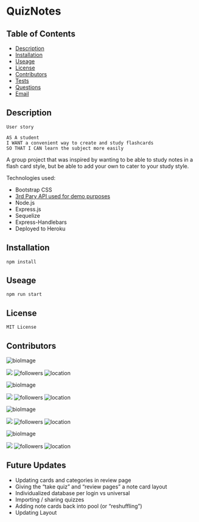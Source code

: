 # QuizNotes

## Table of Contents

* [Description](#Description)
* [Installation](#Installation)
* [Useage](#Useage)
* [License](#License)
* [Contributors](#Contributors)
* [Tests](#Tests)
* [Questions](#Questions)
* [Email](#Email)

## Description
```
User story

AS A student
I WANT a convenient way to create and study flashcards
SO THAT I CAN learn the subject more easily
```
A group project that was inspired by wanting to be able to study notes in a flash card style, but be able to add your own to cater to your study style. 

Technologies used:

* Bootstrap CSS
* [3rd Pary API used for demo purposes](https://randomuser.me/)
* Node.js
* Express.js
* Sequelize
* Express-Handlebars
* Deployed to Heroku  

## Installation

    npm install

## Useage

    npm run start

## License

    MIT License

## Contributors

![bioImage](https://avatars0.githubusercontent.com/u/59583325?v=4&s=200)

[![](https://img.shields.io/badge/github-vsaleem-brightgreen?style=plastic)](https://www.github.com/vsaleem)
![followers](https://img.shields.io/badge/Followers-8-brightgreen)
![location](https://img.shields.io/badge/Location-Baltimore_Maryland-blue)

![bioImage](https://avatars3.githubusercontent.com/u/12203157?v=4&s=200)

[![](https://img.shields.io/badge/github-altays-brightgreen?style=plastic)](https://www.github.com/altays)
![followers](https://img.shields.io/badge/Followers-10-brightgreen)
![location](https://img.shields.io/badge/Location-Baltimore_Maryland-blue)

![bioImage](https://avatars2.githubusercontent.com/u/59449041?v=4&s=200)

[![](https://img.shields.io/badge/github-nrlong-brightgreen?style=plastic)](https://www.github.com/nrlong)
![followers](https://img.shields.io/badge/Followers-11-brightgreen)
![location](https://img.shields.io/badge/Location-Maryland-blue)

![bioImage](https://avatars3.githubusercontent.com/u/59811683?v=4&s=200)

[![](https://img.shields.io/badge/github-robwongus-brightgreen?style=plastic)](https://www.github.com/robwongus)
![followers](https://img.shields.io/badge/Followers-7-brightgreen)
![location](https://img.shields.io/badge/Location-null-blue)


## Future Updates 

* Updating cards and categories in review page
* Giving the “take quiz” and “review pages” a note card layout
* Individualized database per login vs universal 
* Importing / sharing quizzes
* Adding note cards back into pool (or “reshuffling”)
* Updating Layout
